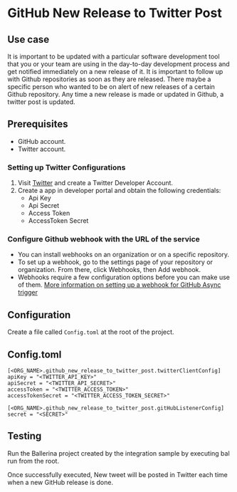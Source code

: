 # GitHub New Release to Twitter Post
## Use case
It is important to be updated with a particular software development tool that you or your team are using in the day-to-day development process and get notified immediately on a new release of it. It is important to follow up with Github repositories as soon as they are released. There maybe a specific person who wanted to be on alert of new releases of a certain Github repository. Any time a new release is made or updated in Github, a twitter post is updated. 

## Prerequisites
* GitHub account.
* Twitter account.

### Setting up Twitter Configurations
1. Visit [Twitter](https://developer.twitter.com/en) and create a Twitter Developer Account.
2. Create a app in developer portal and obtain the following credentials:
    *   Api Key
    *   Api Secret
    *   Access Token
    *   AccessToken Secret

### Configure Github webhook with the URL of the service
* You can install webhooks on an organization or on a specific repository.
* To set up a webhook, go to the settings page of your repository or organization. From there, click Webhooks, then Add webhook.
* Webhooks require a few configuration options before you can make use of them. [More information on setting up a webhook for GitHub Async trigger](https://github.com/ballerina-platform/asyncapi-triggers/blob/main/asyncapi/github/Module.md#step-5-configure-github-webhook-with-the-url-of-the-service)

## Configuration
Create a file called `Config.toml` at the root of the project.

## Config.toml
```
[<ORG_NAME>.github_new_release_to_twitter_post.twitterClientConfig]
apiKey = "<TWITTER_API_KEY>"
apiSecret = "<TWITTER_API_SECRET>"
accessToken = "<TWITTER_ACCESS_TOKEN>"
accessTokenSecret = "<TWITTER_ACCESS_TOKEN_SECRET>"

[<ORG_NAME>.github_new_release_to_twitter_post.gitHubListenerConfig]
secret = "<SECRET>"
```

## Testing
Run the Ballerina project created by the integration sample by executing bal run from the root.

Once successfully executed, New tweet will be posted in Twitter each time when a new GitHub release is done.
